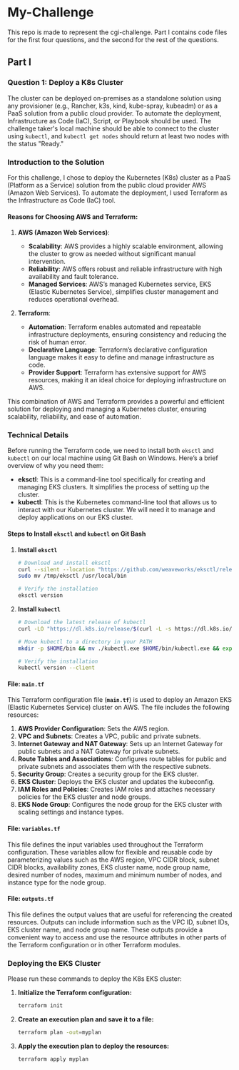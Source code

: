 # My-Challenge

This repo is made to represent the cgi-challenge. Part I contains code files for the first four questions, and the second for the rest of the questions.

## Part I

### Question 1: Deploy a K8s Cluster

The cluster can be deployed on-premises as a standalone solution using any provisioner (e.g., Rancher, k3s, kind, kube-spray, kubeadm) or as a PaaS solution from a public cloud provider. To automate the deployment, Infrastructure as Code (IaC), Script, or Playbook should be used. The challenge taker's local machine should be able to connect to the cluster using `kubectl`, and `kubectl get nodes` should return at least two nodes with the status "Ready."

### Introduction to the Solution

For this challenge, I chose to deploy the Kubernetes (K8s) cluster as a PaaS (Platform as a Service) solution from the public cloud provider AWS (Amazon Web Services). To automate the deployment, I used Terraform as the Infrastructure as Code (IaC) tool.

#### Reasons for Choosing AWS and Terraform:

1. **AWS (Amazon Web Services)**:
   - **Scalability**: AWS provides a highly scalable environment, allowing the cluster to grow as needed without significant manual intervention.
   - **Reliability**: AWS offers robust and reliable infrastructure with high availability and fault tolerance.
   - **Managed Services**: AWS’s managed Kubernetes service, EKS (Elastic Kubernetes Service), simplifies cluster management and reduces operational overhead.

2. **Terraform**:
   - **Automation**: Terraform enables automated and repeatable infrastructure deployments, ensuring consistency and reducing the risk of human error.
   - **Declarative Language**: Terraform’s declarative configuration language makes it easy to define and manage infrastructure as code.
   - **Provider Support**: Terraform has extensive support for AWS resources, making it an ideal choice for deploying infrastructure on AWS.

This combination of AWS and Terraform provides a powerful and efficient solution for deploying and managing a Kubernetes cluster, ensuring scalability, reliability, and ease of automation.

### Technical Details

Before running the Terraform code, we need to install both `eksctl` and `kubectl` on our local machine using Git Bash on Windows. Here’s a brief overview of why you need them:

- **eksctl**: This is a command-line tool specifically for creating and managing EKS clusters. It simplifies the process of setting up the cluster.
- **kubectl**: This is the Kubernetes command-line tool that allows us to interact with our Kubernetes cluster. We will need it to manage and deploy applications on our EKS cluster.

#### Steps to Install `eksctl` and `kubectl` on Git Bash

1. **Install `eksctl`**

    ```bash
    # Download and install eksctl
    curl --silent --location "https://github.com/weaveworks/eksctl/releases/download/latest_release/eksctl_$(uname -s)_amd64.tar.gz" | tar xz -C /tmp
    sudo mv /tmp/eksctl /usr/local/bin

    # Verify the installation
    eksctl version
    ```

2. **Install `kubectl`**

    ```bash
    # Download the latest release of kubectl
    curl -LO "https://dl.k8s.io/release/$(curl -L -s https://dl.k8s.io/release/stable.txt)/bin/windows/amd64/kubectl.exe"

    # Move kubectl to a directory in your PATH
    mkdir -p $HOME/bin && mv ./kubectl.exe $HOME/bin/kubectl.exe && export PATH=$PATH:$HOME/bin

    # Verify the installation
    kubectl version --client
    ```

#### File: **`main.tf`**

This Terraform configuration file (**`main.tf`**) is used to deploy an Amazon EKS (Elastic Kubernetes Service) cluster on AWS. The file includes the following resources:

1. **AWS Provider Configuration**: Sets the AWS region.
2. **VPC and Subnets**: Creates a VPC, public and private subnets.
3. **Internet Gateway and NAT Gateway**: Sets up an Internet Gateway for public subnets and a NAT Gateway for private subnets.
4. **Route Tables and Associations**: Configures route tables for public and private subnets and associates them with the respective subnets.
5. **Security Group**: Creates a security group for the EKS cluster.
6. **EKS Cluster**: Deploys the EKS cluster and updates the kubeconfig.
7. **IAM Roles and Policies**: Creates IAM roles and attaches necessary policies for the EKS cluster and node groups.
8. **EKS Node Group**: Configures the node group for the EKS cluster with scaling settings and instance types.

#### File: **`variables.tf`**

This file defines the input variables used throughout the Terraform configuration. These variables allow for flexible and reusable code by parameterizing values such as the AWS region, VPC CIDR block, subnet CIDR blocks, availability zones, EKS cluster name, node group name, desired number of nodes, maximum and minimum number of nodes, and instance type for the node group.

#### File: **`outputs.tf`**

This file defines the output values that are useful for referencing the created resources. Outputs can include information such as the VPC ID, subnet IDs, EKS cluster name, and node group name. These outputs provide a convenient way to access and use the resource attributes in other parts of the Terraform configuration or in other Terraform modules.


### Deploying the EKS Cluster

Please run these commands to deploy the K8s EKS cluster:

1. **Initialize the Terraform configuration:**
    ```bash
    terraform init
    ```

2. **Create an execution plan and save it to a file:**
    ```bash
    terraform plan -out=myplan
    ```

3. **Apply the execution plan to deploy the resources:**
    ```bash
    terraform apply myplan
    ```
